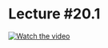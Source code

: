 # Lecture #20.1

[![Watch the video](https://img.youtube.com/vi/dKBRavHfhfI/0.jpg)](https://www.youtube.com/watch?v=dKBRavHfhfI&list=PLoROMvodv4rPzLcXBhbCFt8ahPrQGFSmN&index=55)

